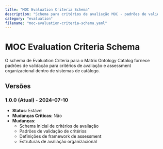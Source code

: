 ```yaml
---
title: "MOC Evaluation Criteria Schema"
description: "Schema para critérios de avaliação MOC - padrões de validação para critérios de avaliação e assessment organizacional"
category: "evaluation"
filename: "moc-evaluation-criteria-schema.yaml"
---
```


# MOC Evaluation Criteria Schema

O schema de Evaluation Criteria para o Matrix Ontology Catalog fornece padrões de validação para critérios de avaliação e assessment organizacional dentro de sistemas de catálogo.

## Versões

### 1.0.0 (Atual) - 2024-07-10
- **Status**: Estável
- **Mudanças Críticas**: Não
- **Mudanças**:
  - Schema inicial de critérios de avaliação
  - Padrões de validação de critérios
  - Definições de framework de assessment
  - Estruturas de avaliação organizacional